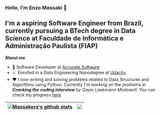 ### Hello, I'm Enzo Massaki  👋

## I'm a aspiring Software Engineer from Brazil, currently pursuing a BTech degree in Data Science at Faculdade de Informática e Administração Paulista (FIAP)

**About me**

- 💼 Software Developer at [Accurate Software](https://accurate.com.br)
- 📈 Enrolled in a Data Engineering Nanodegree at [Udacity](https://www.udacity.com)
- ❤️ I love writing and solving problems related to Data Structures and Algorithms using Python. Currently I'm working on the problems in ***Cracking the coding interview*** by *Gayle Laakmann Mcdowell*. You can check my progress [here](https://github.com/Massakera/craking-the-coding-intervirew-in-a-Pythonista-Style)

| <a href="https://github.com/anuraghazra/github-readme-stats"><img align="center" src="https://github-readme-stats.vercel.app/api?username=Massakera&show_icons=true&include_all_commits=true&theme=buefy&hide_border=true" alt="Massakera's github stats" /></a> | <a href="https://github.com/anuraghazra/github-readme-stats"><img align="center" src="https://github-readme-stats.vercel.app/api/top-langs/?username=Massakera&layout=compact&theme=buefy&hide_border=true" /></a> |
| ------------- | ------------- |
